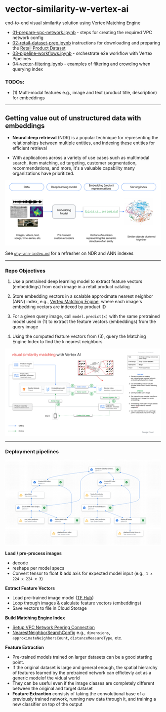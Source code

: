 # vector-similarity-w-vertex-ai
end-to-end visual similarity solution using Vertex Matching Engine

- [01-prepare-vpc-network.ipynb](https://github.com/tottenjordan/vector-similarity-w-vertex-ai/blob/main/01-prepare-vpc-network.ipynb) - steps for creating the required VPC network config
- [02-retail-dataset-prep.ipynb](https://github.com/tottenjordan/vector-similarity-w-vertex-ai/blob/main/02-retail-dataset-prep.ipynb) instructions for downloading and preparing the [Retail Product Dataset](https://www.kaggle.com/c/retail-products-classification/data)
- [03-pipeline-workflows.ipynb](https://github.com/tottenjordan/vector-similarity-w-vertex-ai/blob/main/03-pipeline-workflows.ipynb) - orchestrate e2e workflow with Vertex Pipelines
- [04-vector-filtering.ipynb](https://github.com/tottenjordan/vector-similarity-w-vertex-ai/blob/main/04-vector-filtering.ipynb) - examples of filtering and crowding when querying index

### TODOs: 
* (1) Multi-modal features e.g., image and text (product title, description) for embeddings

---
## Getting value out of unstructured data with embeddings

* **Neural deep retrieval** (NDR) is a popular technique for representing the relationships between multiple entities, and indexing these entities for efficient retrieval

* With applications across a variety of use cases such as multimodal search, item matching, ad targeting, customer segmentation, recommendations, and more, it's a valuable capability many organizations have prioritized.

![alt text](https://github.com/tottenjordan/vector-similarity-w-vertex-ai/blob/main/imgs/high-level-NDR.png)

See [`why-ann-index.md`](https://github.com/tottenjordan/vector-similarity-w-vertex-ai/blob/main/why-ann-index.md) for a refresher on NDR and ANN indexes

---

### Repo Objectives

1. Use a pretrained deep learning model to extract feature vectors (embeddings) from each image in a retail product catalog

2. Store embedding vectors in a scalable approximate nearest neighbor (ANN) index, e.g., [Vertex Matching Engine](https://cloud.google.com/vertex-ai/docs/matching-engine/overview), where each image's embedding vectors are indexed by product ID

3. For a given query image, call `model.predict(x)` with the same pretrained model used in (1) to extract the feature vectors (embeddings) from the query image

4. Using the computed feature vectors from (3), query the Matching Engine Index to find the `k` nearest neighbors

![alt text](https://github.com/tottenjordan/vector-similarity-w-vertex-ai/blob/main/imgs/visual-sim-ref-arch.png)

---

### Deployment pipelines

![alt text](https://github.com/tottenjordan/vector-similarity-w-vertex-ai/blob/main/imgs/vsm-e2e-pipe.png)

**Load / pre-process images**
* decode
* reshape per model specs
* Convert tensor to float & add axis for expected model input (e.g., `1 x 224 x 224 x 3`)

**Extract Feature Vectors**
* Load pre-trained image model ([TF Hub](https://tfhub.dev/))
* Loop through images & calculate feature vectors (embeddings)
* Save vectors to file in Cloud Storage

**Build Matching Engine Index**
* [Setup VPC Network Peering Connection](https://cloud.google.com/vertex-ai/docs/matching-engine/using-matching-engine#vpc-network-peering-setup)
* [NearestNeighborSearchConfig](https://cloud.google.com/vertex-ai/docs/matching-engine/configuring-indexes#nearest-neighbor-search-config) e.g., `dimensions`, `approximateNeighborsCount`, `distanceMeasureType`, etc.

**Feature Extraction**
* Pre-trained models trained on larger datasets can be a good starting point.
* If the original dataset is large and general enough, the spatial hierarchy of features learned by the pretrained network can effictevly act as a generic modelof the vidual world
* They can be useful even if the image classes are completely different between the original and target dataset  
* **Feature Extraction** consists of taking the convolutional base of a previously trained network, running new data through it, and training a new classifier on top of the output
